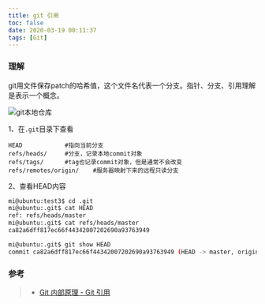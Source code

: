 ```yaml
---
title: git 引用
toc: false
date: 2020-03-19 00:11:37
tags: [Git]
---
```


### 理解
git用文件保存patch的哈希值，这个文件名代表一个分支。指针、分支、引用理解是表示一个概念。


![git本地仓库](https://git-scm.com/book/en/v2/images/data-model-4.png)

1、在`.git`目录下查看
```
HEAD 			#指向当前分支
refs/heads/   	#分支，记录本地commit对象
refs/tags/  	#tag也记录commit对象，但是通常不会改变
refs/remotes/origin/ 	#服务器映射下来的远程只读分支
```

2、查看HEAD内容
```bash
mi@ubuntu:test3$ cd .git
mi@ubuntu:.git$ cat HEAD
ref: refs/heads/master
mi@ubuntu:.git$ cat refs/heads/master
ca82a6dff817ec66f44342007202690a93763949

mi@ubuntu:.git$ git show HEAD
commit ca82a6dff817ec66f44342007202690a93763949 (HEAD -> master, origin/master)

```


### 参考
> - [Git 内部原理 - Git 引用](https://git-scm.com/book/zh/v2/Git-%E5%86%85%E9%83%A8%E5%8E%9F%E7%90%86-Git-%E5%BC%95%E7%94%A8)